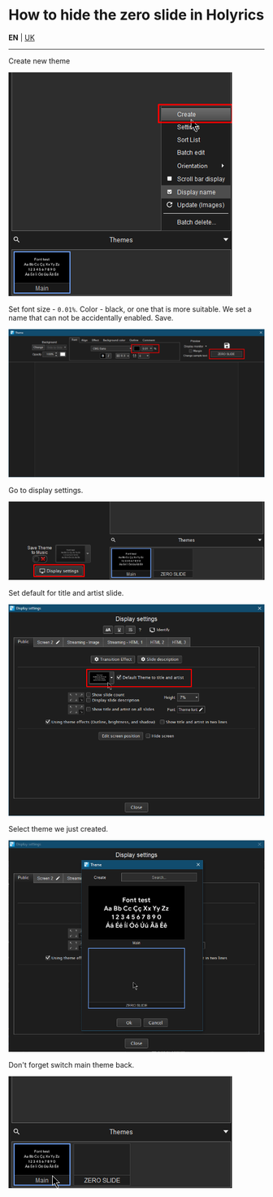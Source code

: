 # How to hide the zero slide in Holyrics

**EN** | [UK](README-uk.md)

---

Create new theme

![](images/1_create_theme.png)

Set font size - `0.01%`. Color - black, or one that is more suitable. We set a name that can not be accidentally
enabled. Save.

![](images/2_set_font_size.png)

Go to display settings.

![](images/3_go_to_display_settings.png)

Set default for title and artist slide.

![](images/4_set_default_for_title_and_artist.png)

Select theme we just created.

![](images/5_select_empty_theme.png)

Don't forget switch main theme back.

![](images/6_dont_forget_to_set_main_theme_back.png)

